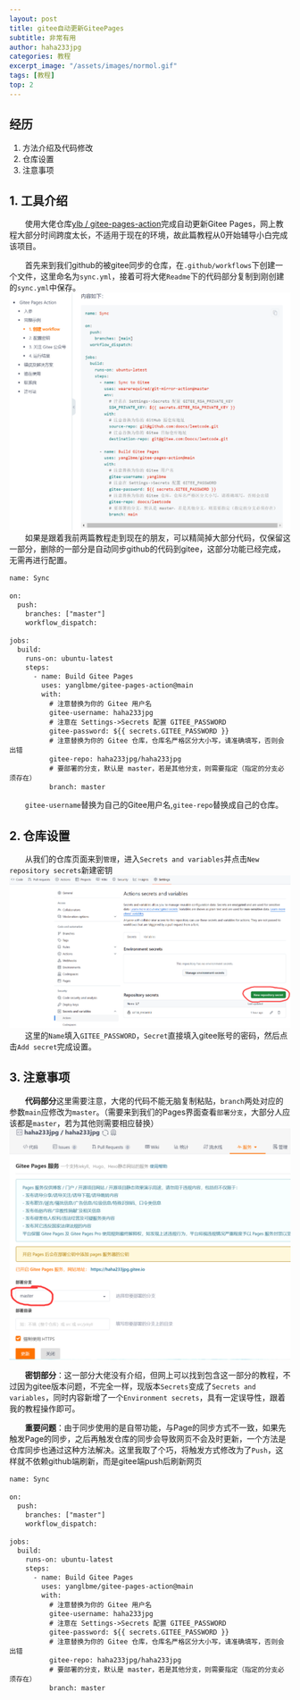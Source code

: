 ```yaml
---
layout: post
title: gitee自动更新GiteePages
subtitle: 非常有用
author: haha233jpg
categories: 教程
excerpt_image: "/assets/images/normol.gif"
tags: [教程]
top: 2
---
```


## 经历
 1. 方法介绍及代码修改
 2. 仓库设置
 3. 注意事项

## 1. 工具介绍
&emsp;&emsp;使用大佬仓库[ylb / gitee-pages-action](https://gitee.com/yanglbme/gitee-pages-action)完成自动更新Gitee Pages，网上教程大部分时间跨度太长，不适用于现在的环境，故此篇教程从0开始辅导小白完成该项目。

&emsp;&emsp;首先来到我们github的被gitee同步的仓库，在`.github/workflows`下创建一个文件，这里命名为`sync.yml`，接着可将大佬`Readme`下的代码部分复制到刚创建的`sync.yml`中保存。
![新建 图片](/assets/images/2024-4-24/同步代码.png)
&emsp;&emsp;如果是跟着我前两篇教程走到现在的朋友，可以精简掉大部分代码，仅保留这一部分，删除的一部分是自动同步github的代码到gitee，这部分功能已经完成，无需再进行配置。
~~~
name: Sync

on:
  push:
    branches: ["master"]
    workflow_dispatch:

jobs:
  build:
    runs-on: ubuntu-latest
    steps:
      - name: Build Gitee Pages
        uses: yanglbme/gitee-pages-action@main
        with:
          # 注意替换为你的 Gitee 用户名
          gitee-username: haha233jpg
          # 注意在 Settings->Secrets 配置 GITEE_PASSWORD
          gitee-password: ${{ secrets.GITEE_PASSWORD }}
          # 注意替换为你的 Gitee 仓库，仓库名严格区分大小写，请准确填写，否则会出错
          gitee-repo: haha233jpg/haha233jpg
          # 要部署的分支，默认是 master，若是其他分支，则需要指定（指定的分支必须存在）
          branch: master
~~~
&emsp;&emsp;`gitee-username`替换为自己的Gitee用户名,`gitee-repo`替换成自己的仓库。

## 2. 仓库设置
&emsp;&emsp;从我们的仓库页面来到`管理`，进入`Secrets and variables`并点击`New repository secrets`新建密钥
![gitee 图片](/assets/images/2024-4-24/仓库设置.png)
&emsp;&emsp;这里的`Name`填入`GITEE_PASSWORD`，`Secret`直接填入gitee账号的密码，然后点击`Add secret`完成设置。

## 3. 注意事项
&emsp;&emsp;**代码部分**这里需要注意，大佬的代码不能无脑复制粘贴，`branch`两处对应的参数`main`应修改为`master`。（需要来到我们的Pages界面查看`部署分支`，大部分人应该都是`master`，若为其他则需要相应替换）
![gitee 图片](/assets/images/2024-4-24/部署分支.png)

&emsp;&emsp;**密钥部分**：这一部分大佬没有介绍，但网上可以找到包含这一部分的教程，不过因为gitee版本问题，不完全一样，现版本`Secrets`变成了`Secrets and variables`，同时内容新增了一个`Environment secrets`，具有一定误导性，跟着我的教程操作即可。

&emsp;&emsp;**重要问题**：由于同步使用的是自带功能，与Page的同步方式不一致，如果先触发Page的同步，之后再触发仓库的同步会导致网页不会及时更新，一个方法是仓库同步也通过这种方法解决。这里我取了个巧，将触发方式修改为了`Push`，这样就不依赖github端刷新，而是gitee端push后刷新网页
~~~
name: Sync

on:
  push:
    branches: ["master"]
    workflow_dispatch:

jobs:
  build:
    runs-on: ubuntu-latest
    steps:
      - name: Build Gitee Pages
        uses: yanglbme/gitee-pages-action@main
        with:
          # 注意替换为你的 Gitee 用户名
          gitee-username: haha233jpg
          # 注意在 Settings->Secrets 配置 GITEE_PASSWORD
          gitee-password: ${{ secrets.GITEE_PASSWORD }}
          # 注意替换为你的 Gitee 仓库，仓库名严格区分大小写，请准确填写，否则会出错
          gitee-repo: haha233jpg/haha233jpg
          # 要部署的分支，默认是 master，若是其他分支，则需要指定（指定的分支必须存在）
          branch: master
~~~
